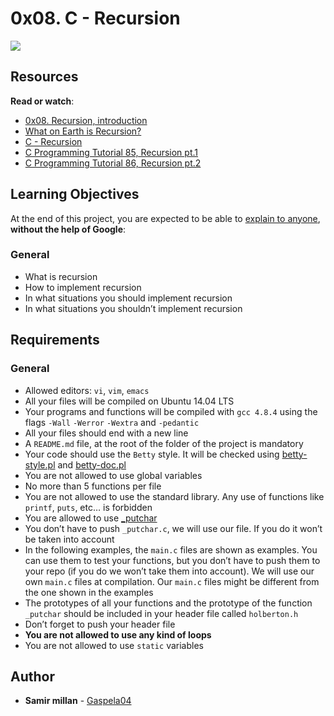 <h1 class="gap">0x08. C - Recursion</h1>
<article id="description" class="gap formatted-content">
    <p><img src="https://s3.amazonaws.com/intranet-projects-files/holbertonschool-low_level_programming/219/a88.jpg"></p>

<h2>Resources</h2>

<p><strong>Read or watch</strong>:</p>

<ul>
<li><a href="/rltoken/TyF30-HK-9ZaC_Ix-2TGvQ" title="0x08. Recursion, introduction" target="_blank">0x08. Recursion, introduction</a> </li>
<li><a href="/rltoken/2EGCEPVnMI-2DHexDv_eog" title="What on Earth is Recursion?" target="_blank">What on Earth is Recursion?</a> </li>
<li><a href="/rltoken/hVLQFbmh7l9Fb6TKZpPHUg" title="C - Recursion" target="_blank">C - Recursion</a> </li>
<li><a href="/rltoken/MvRHIlpXvInQh0e6yegKkg" title="C Programming Tutorial 85, Recursion pt.1" target="_blank">C Programming Tutorial 85, Recursion pt.1</a> </li>
<li><a href="/rltoken/CYd7QYGpVE_TmfjRJwZOwg" title="C Programming Tutorial 86, Recursion pt.2" target="_blank">C Programming Tutorial 86, Recursion pt.2</a> </li>
</ul>

<h2>Learning Objectives</h2>

<p>At the end of this project, you are expected to be able to <a href="/rltoken/MQOBoIKtfbfUc_--3mWIsw" title="explain to anyone" target="_blank">explain to anyone</a>, <strong>without the help of Google</strong>:</p>

<h3>General</h3>

<ul>
<li>What is recursion</li>
<li>How to implement recursion</li>
<li>In what situations you should implement recursion</li>
<li>In what situations you shouldn’t implement recursion</li>
</ul>

<h2>Requirements</h2>

<h3>General</h3>

<ul>
<li>Allowed editors: <code>vi</code>, <code>vim</code>, <code>emacs</code></li>
<li>All your files will be compiled on Ubuntu 14.04 LTS</li>
<li>Your programs and functions will be compiled with <code>gcc 4.8.4</code> using the flags <code>-Wall</code> <code>-Werror</code> <code>-Wextra</code> and <code>-pedantic</code></li>
<li>All your files should end with a new line</li>
<li>A <code>README.md</code> file, at the root of the folder of the project is mandatory</li>
<li>Your code should use the <code>Betty</code> style. It will be checked using <a href="https://github.com/holbertonschool/Betty/blob/master/betty-style.pl" title="betty-style.pl" target="_blank">betty-style.pl</a> and <a href="https://github.com/holbertonschool/Betty/blob/master/betty-doc.pl" title="betty-doc.pl" target="_blank">betty-doc.pl</a></li>
<li>You are not allowed to use global variables</li>
<li>No more than 5 functions per file</li>
<li>You are not allowed to use the standard library. Any use of functions like <code>printf</code>, <code>puts</code>, etc… is forbidden</li>
<li>You are allowed to use <a href="https://github.com/holbertonschool/_putchar.c/blob/master/_putchar.c" title="_putchar" target="_blank">_putchar</a></li>
<li>You don’t have to push <code>_putchar.c</code>, we will use our file. If you do it won’t be taken into account</li>
<li>In the following examples, the <code>main.c</code> files are shown as examples. You can use them to test your functions, but you don’t have to push them to your repo (if you do we won’t take them into account). We will use our own <code>main.c</code> files at compilation. Our <code>main.c</code> files might be different from the one shown in the examples</li>
<li>The prototypes of all your functions and the prototype of the function <code>_putchar</code> should be included in your header file called <code>holberton.h</code></li>
<li>Don’t forget to push your header file</li>
<li><strong>You are not allowed to use any kind of loops</strong></li>
<li>You are not allowed to use <code>static</code> variables</li>
</ul>

  </article>

## Author
* **Samir millan** - [Gaspela04](https://github.com/Gaspela04)
